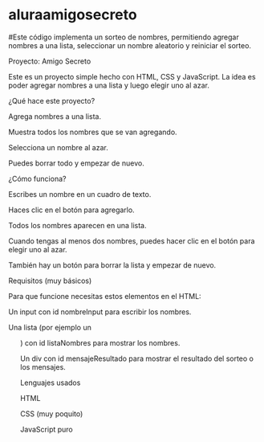 # aluraamigosecreto
#Este código implementa un sorteo de nombres, permitiendo agregar nombres a una lista, seleccionar un nombre aleatorio y reiniciar el sorteo.

Proyecto: Amigo Secreto

Este es un proyecto simple hecho con HTML, CSS y JavaScript. La idea es poder agregar nombres a una lista y luego elegir uno al azar. 

¿Qué hace este proyecto?

Agrega nombres a una lista.

Muestra todos los nombres que se van agregando.

Selecciona un nombre al azar.

Puedes borrar todo y empezar de nuevo.

¿Cómo funciona?

Escribes un nombre en un cuadro de texto.

Haces clic en el botón para agregarlo.

Todos los nombres aparecen en una lista.

Cuando tengas al menos dos nombres, puedes hacer clic en el botón para elegir uno al azar.

También hay un botón para borrar la lista y empezar de nuevo.

Requisitos (muy básicos)

Para que funcione necesitas estos elementos en el HTML:

Un input con id nombreInput para escribir los nombres.

Una lista (por ejemplo un <ul>) con id listaNombres para mostrar los nombres.

Un div con id mensajeResultado para mostrar el resultado del sorteo o los mensajes.

Lenguajes usados

HTML

CSS (muy poquito)

JavaScript puro
